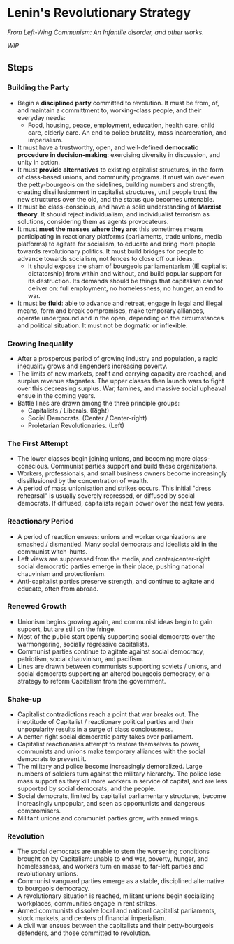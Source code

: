 # Lenin's Revolutionary Strategy 

*From Left-Wing Communism: An Infantile disorder, and other works.*

*WIP*

## Steps

### Building the Party

- Begin a **disciplined party** committed to revolution. It must be from, of, and maintain a committment to, working-class people, and their everyday needs:
  - Food, housing, peace, employment, education, health care, child care, elderly care. An end to police brutality, mass incarceration, and imperialism.
- It must have a trustworthy, open, and well-defined **democratic procedure in decision-making**: exercising diversity in discussion, and unity in action.
- It must **provide alternatives** to existing capitalist structures, in the form of class-based unions, and community programs. It must win over even the petty-bourgeois on the sidelines, building numbers and strength, creating dissillusionment in capitalist structures, until people trust the new structures over the old, and the status quo becomes untenable.
- It must be class-conscious, and have a solid understanding of **Marxist theory**. It should reject individualism, and individualist terrorism as solutions, considering them as agents provocateurs.
- It must **meet the masses where they are**: this sometimes means participating in reactionary platforms (parliaments, trade unions, media platforms) to agitate for socialism, to educate and bring more people towards revolutionary politics. It must build bridges for people to advance towards socialism, not fences to close off our ideas.
  - It should expose the sham of bourgeois parliamentarism (IE capitalist dictatorship) from within and without, and build popular support for its destruction. Its demands should be things that capitalism cannot deliver on: full employment, no homelessness, no hunger, an end to war.
- It must be **fluid**: able to advance and retreat, engage in legal and illegal means, form and break compromises, make temporary alliances, operate underground and in the open, depending on the circumstances and political situation. It must not be dogmatic or inflexible.

### Growing Inequality

- After a prosperous period of growing industry and population, a rapid inequality grows and engenders increasing poverty.
- The limits of new markets, profit and carrying capacity are reached, and surplus revenue stagnates. The upper classes then launch wars to fight over this decreasing surplus. War, famines, and massive social upheaval ensue in the coming years.
- Battle lines are drawn among the three principle groups: 
  - Capitalists / Liberals. (Right)
  - Social Democrats. (Center / Center-right)
  - Proletarian Revolutionaries. (Left)

### The First Attempt

- The lower classes begin joining unions, and becoming more class-conscious. Communist parties support and build these organizations. 
- Workers, professionals, and small business owners become increasingly dissillusioned by the concentration of wealth.
- A period of mass unionisation and strikes occurs. This initial "dress rehearsal" is usually severely repressed, or diffused by social democrats. If diffused, capitalists regain power over the next few years.

### Reactionary Period

- A period of reaction ensues: unions and worker organizations are smashed / dismantled. Many social democrats and idealists aid in the communist witch-hunts.
- Left views are suppressed from the media, and center/center-right social democratic parties emerge in their place, pushing national chauvinism and protectionism.
- Anti-capitalist parties preserve strength, and continue to agitate and educate, often from abroad.

### Renewed Growth

- Unionism begins growing again, and communist ideas begin to gain support, but are still on the fringe.
- Most of the public start openly supporting social democrats over the warmongering, socially regressive capitalists.
- Communist parties continue to agitate against social democracy, patriotism, social chauvinism, and pacifism.
- Lines are drawn between communists supporting soviets / unions, and social democrats supporting an altered bourgeois democracy, or a strategy to reform Capitalism from the government.

### Shake-up

- Capitalist contradictions reach a point that war breaks out. The ineptitude of Capitalist / reactionary political parties and their unpopularity results in a surge of class conciousness. 
- A center-right social democratic party takes over parliament.
- Capitalist reactionaries attempt to restore themselves to power, communists and unions make temporary alliances with the social democrats to prevent it.
- The military and police become increasingly demoralized. Large numbers of soldiers turn against the military hierarchy. The police lose mass support as they kill more workers in service of capital, and are less supported by social democrats, and the people.
- Social democrats, limited by capitalist parliamentary structures, become increasingly unpopular, and seen as opportunists and dangerous compromisers.
- Militant unions and communist parties grow, with armed wings.

### Revolution

- The social democrats are unable to stem the worsening conditions brought on by Capitalism: unable to end war, poverty, hunger, and homelessness, and workers turn en masse to far-left parties and revolutionary unions. 
- Communist vanguard parties emerge as a stable, disciplined alternative to bourgeois democracy.
- A revolutionary situation is reached, militant unions begin socializing workplaces, communities engage in rent strikes.
- Armed communists dissolve local and national capitalist parliaments, stock markets, and centers of financial imperialism.
- A civil war ensues between the capitalists and their petty-bourgeois defenders, and those committed to revolution.

